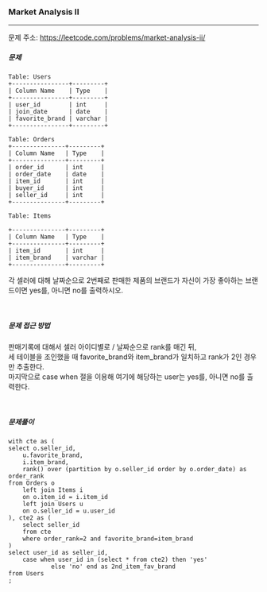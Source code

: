 ### Market Analysis II

------

문제 주소: https://leetcode.com/problems/market-analysis-ii/



##### 문제

```
Table: Users
+----------------+---------+
| Column Name    | Type    |
+----------------+---------+
| user_id        | int     |
| join_date      | date    |
| favorite_brand | varchar |
+----------------+---------+

Table: Orders
+---------------+---------+
| Column Name   | Type    |
+---------------+---------+
| order_id      | int     |
| order_date    | date    |
| item_id       | int     |
| buyer_id      | int     |
| seller_id     | int     |
+---------------+---------+

Table: Items

+---------------+---------+
| Column Name   | Type    |
+---------------+---------+
| item_id       | int     |
| item_brand    | varchar |
+---------------+---------+

```

각 셀러에 대해 날짜순으로 2번째로 판매한 제품의 브랜드가 자신이 가장 좋아하는 브랜드이면 yes를, 아니면 no를 출력하시오.    

​    

##### 문제 접근 방법

판매기록에 대해서 셀러 아이디별로 / 날짜순으로 rank를 매긴 뒤,    
세 테이블을 조인했을 때 favorite_brand와 item_brand가 일치하고 rank가 2인 경우만 추출한다.    
마지막으로 case when 절을 이용해 여기에 해당하는 user는 yes를, 아니면 no를 출력한다. 

​     

##### 문제풀이

```
with cte as (
select o.seller_id, 
    u.favorite_brand,
    i.item_brand,
    rank() over (partition by o.seller_id order by o.order_date) as order_rank
from Orders o
    left join Items i
    on o.item_id = i.item_id
    left join Users u
    on o.seller_id = u.user_id
), cte2 as (
    select seller_id
    from cte
    where order_rank=2 and favorite_brand=item_brand
)
select user_id as seller_id, 
    case when user_id in (select * from cte2) then 'yes'
            else 'no' end as 2nd_item_fav_brand
from Users
;

```


